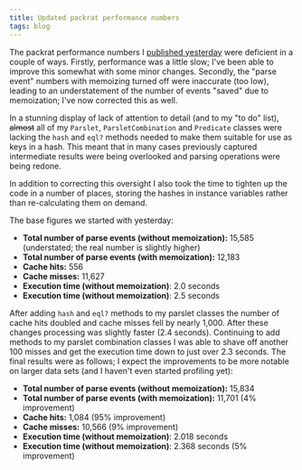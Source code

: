 ```yaml
---
title: Updated packrat performance numbers
tags: blog
---
```


The packrat performance numbers I [published yesterday](http://typechecked.net/a/about/wincent/weblog/archives/2007/02/putting_the_pac.php) were deficient in a couple of ways. Firstly, performance was a little slow; I've been able to improve this somewhat with some minor changes. Secondly, the "parse event" numbers with memoizing turned off were inaccurate (too low), leading to an understatement of the number of events "saved" due to memoization; I've now corrected this as well.

In a stunning display of lack of attention to detail (and to my "to do" list), ~~almost~~ all of my `Parslet`, `ParsletCombination` and `Predicate` classes were lacking the `hash` and `eql?` methods needed to make them suitable for use as keys in a hash. This meant that in many cases previously captured intermediate results were being overlooked and parsing operations were being redone.

In addition to correcting this oversight I also took the time to tighten up the code in a number of places, storing the hashes in instance variables rather than re-calculating them on demand.

The base figures we started with yesterday:

-   **Total number of parse events (without memoization):** 15,585 (understated; the real number is slightly higher)
-   **Total number of parse events (with memoization):** 12,183
-   **Cache hits:** 556
-   **Cache misses:** 11,627
-   **Execution time (without memoization)**: 2.0 seconds
-   **Execution time (without memoization)**: 2.5 seconds

After adding `hash` and `eql?` methods to my parslet classes the number of cache hits doubled and cache misses fell by nearly 1,000. After these changes processing was slightly faster (2.4 seconds). Continuing to add methods to my parslet combination classes I was able to shave off another 100 misses and get the execution time down to just over 2.3 seconds. The final results were as follows; I expect the improvements to be more notable on larger data sets (and I haven't even started profiling yet):

-   **Total number of parse events (without memoization):** 15,834
-   **Total number of parse events (with memoization):** 11,701 (4% improvement)
-   **Cache hits:** 1,084 (95% improvement)
-   **Cache misses:** 10,566 (9% improvement)
-   **Execution time (without memoization)**: 2.018 seconds
-   **Execution time (without memoization)**: 2.368 seconds (5% improvement)
